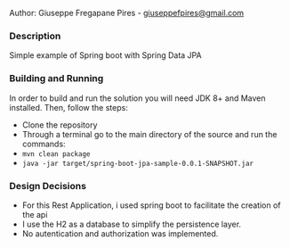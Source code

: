 Author: Giuseppe Fregapane Pires - giuseppefpires@gmail.com

### Description
Simple example of Spring boot with Spring Data JPA

### Building and Running
In order to build and run the solution you will need JDK 8+ and Maven installed. Then, follow the steps: 
 - Clone the repository
 - Through a terminal go to the main directory of the source and run the commands:
 - `mvn clean package `
 - `java -jar target/spring-boot-jpa-sample-0.0.1-SNAPSHOT.jar`

### Design Decisions
- For this Rest Application, i used spring boot to facilitate the creation of the api
- I use the H2 as a database to simplify the persistence layer.
- No autentication and authorization was implemented.




